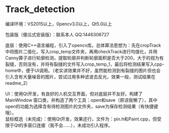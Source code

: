 # Track_detection
  
编译环境：VS2015以上，0pencv3.0以上，Qt5.0以上   
   
包装版（傻瓜式安装版）：联系本人  QQ:1446306727  
  
底层：使用C++语言编程，引入了opencv库。总体算法思想为：先在cropTrack中将图片二值化，写入crop_temp文件夹，再用checkTrack进行均值化，并用Canny算子进行轮廓检测，提取轮廓并判断轮廓面积是否大于200，大于的视为有裂缝，否则没有，并将有裂缝的文件写入crop_temp_1，最后将检测结果写入cpp-home中，便于UI调用。（老实讲效果并不好，虽然能检测到有裂缝的图片但也会引入含有大量噪音的图片，尝试过用多种滤波去反光，效果一般，测试结果在readme_2） 
   
UI：使用Qt开发，有良好的人机交互界面，但对底层并不友好。构建了MainWindow 窗口类，并构造了两个工具：open和save（原谅我懒了），其中open的功能为选择含有待检测图片的文件夹，save为保存检测结果（有快捷键哦）。   
鼠标框选（未完成）：使用Qt开发，效果还行，文件为：pin.h和Paint.cpp，但受限于Qt的多窗口连接（我不会……），未成功引入程序。
